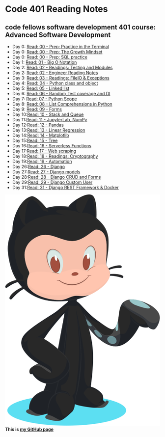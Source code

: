 # Code 401 Reading Notes
## code fellows software development 401 course: Advanced Software Development

- Day 0: [Read: 00 - Prep: Practice in the Terminal](src/../class-401-00.md) 
- Day 0: [Read: 00 - Prep: The Growth Mindset](src/../class-401-000.md)
- Day 0: [Read: 00 - Prep: SQL practice](src/../class-401-0000.md)
- Day 1: [Read: 01 - Big O Notation ](src/../class-401-01.md)  
- Day 2: [Read: 02 - Readings: Testing and Modules](src/../class-401-02.md)
- Day 2: [Read: 02 - Engineer Reading Notes ](src/../class-401-002.md)
- Day 3: [Read: 03 - Readings: FileIO & Exceptions](src/../class-401-03.md)  
- Day 4: [Read: 04 - Python class and object](src/../class-401-04.md)
- Day 5: [Read: 05 - Linked list](src/../class-401-05.md)
- Day 6: [Read: 06 - Random, test coverage and DI](src/../class-401-06.md)
- Day 7: [Read: 07 - Python Scope](src/../class-401-07.md)
- Day 8: [Read: 08 - List Comprehensions in Python](src/../class-401-08.md)
- Day 9: [Read: 09 - Forms](src/../class-09.md)
- Day 10:[Read: 10 - Stack and Queue](src/../class-401-10.md)
- Day 11:[Read: 11 - JupyterLab, NumPy](src/../class-401-11.md)
- Day 12:[Read: 12 - Pandas](src/../class-401-12.md)
- Day 13:[Read: 13 - Linear Regression](src/../class-401-13.md)
- Day 14:[Read: 14 - Matplotlib](src/../class-401-14.md)
- Day 15:[Read: 15 - Tree](src/../class-401-15.md)
- Day 16:[Read: 16 - Serverless Functions](src/../class-401-16.md)
- Day 17:[Read: 17 - Web scraping](src/../class-401-17.md)
- Day 18:[Read: 18 - Readings: Cryptography](src/../class-401-18.md)
- Day 19:[Read: 19 - Automation](src/../class-401-19.md)
- Day 26:[Read: 26 - Django](./class-401-26.md)
- Day 27:[Read: 27 - Django models](./class-401-27.md)
- Day 28:[Read: 28 - Django CRUD and Forms](./class-401-28.md)
- Day 29:[Read: 29 - Django Custom User](./class-401-29.md)
- Day 31:[Read: 31 - Django REST Framework & Docker](./class-401-31.md)

![alt text](src/../git.svg)
**This is [my GitHub page](https://github.com/mvrk)**
